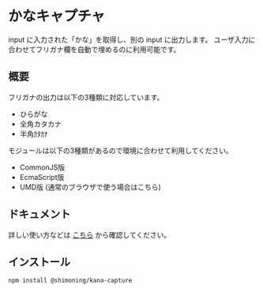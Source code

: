 # かなキャプチャ
input に入力された「かな」を取得し、別の input に出力します。
ユーザ入力に合わせてフリガナ欄を自動で埋めるのに利用可能です。

## 概要
フリガナの出力は以下の3種類に対応しています。
* ひらがな
* 全角カタカナ
* 半角ｶﾀｶﾅ

モジュールは以下の3種類があるので環境に合わせて利用してください。
* CommonJS版
* EcmaScript版
* UMD版 (通常のブラウザで使う場合はこちら)

## ドキュメント
詳しい使い方などは [こちら](https://shimoning.github.io/kana-capture/) から確認してください。

## インストール
```
npm install @shimoning/kana-capture
```
